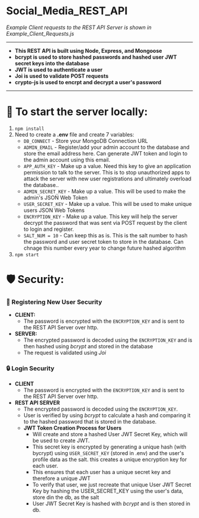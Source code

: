 # Social_Media_REST_API
*Example Client requests to the REST API Server is shown in Example_Client_Requests.js*

----------------------

* **This REST API is built using Node, Express, and Mongoose** 
* **bcrypt is used to store hashed passwords and hashed user JWT secret keys into the database**
* **JWT is used to authenticate a user**
* **Joi is used to validate POST requests**
* **crypto-js is used to encrpt and decrypt a user's password**

----------------------

# 🏡 To start the server locally:
1) `npm install`
2) Need to create a **.env** file and create 7 variables: 
   * `DB_CONNECT`  - Store your MongoDB Connection URL
   * `ADMIN_EMAIL` - Register/add your admin account to the database and store the email address here. Can generate JWT token and login to the admin account using this email.
   * `APP_AUTH_KEY` - Make up a value. Need this key to give an application permission to talk to the server. This is to stop unauthorized apps to attack the server with new user registrations and ultimately overload the database..
   * `ADMIN_SECRET_KEY` - Make up a value. This will be used to make the admin's JSON Web Token
   * `USER_SECRET_KEY`  - Make up a value. This will be used to make unique users JSON Web Tokens
   * `ENCRYPTION_KEY`   - Make up a value. This key will help the server decrypt the password that was sent via POST request by the client to login and register. 
   * `SALT_NUM = 10`    - Can keep this as is. This is the salt number to hash the password and user secret token to store in the database. Can chnage this number every year to change future hashed algorithm
3) `npm start`

# 🛡️ Security:
### 🔑 Registering New User Security
* **CLIENT:** 
  * The password is encrypted with the `ENCRYPTION_KEY` and is sent to the REST API Server over http. 
* **SERVER:** 
  * The encrypted password is decoded using the `ENCRYPTION_KEY` and is then hashed using *bcrypt* and stored in the database
  * The request is validated using *Joi*

### 🔒 Login Security
* **CLIENT**
  * The password is encrypted with the `ENCRYPTION_KEY` and is sent to the REST API Server over http. 
* **REST API SERVER**
  * The encrypted password is decoded using the `ENCRYPTION_KEY`.
  * User is verified by using *bcrypt* to calculate a hash and comparing it to the hashed password that is stored in the database. 
  * **JWT Token Creation Process for Users**
    * Will create and store a hashed User JWT Secret Key, which will be used to create JWT.
    * This secret key is encrypted by generating a unique hash (with bycrypt) using `USER_SECRET_KEY` (stored in .env) and the user's profile data as the salt. this creates a unique encryption key for each user.
    * This ensures that each user has a unique secret key and therefore a unique JWT
    * To verify that user, we just recreate that unique User JWT Secret Key by hashing the USER_SECRET_KEY using the user's data, store din the db, as the salt
    * User JWT Secret Key is hashed with *bcrypt* and is then stored in db.















